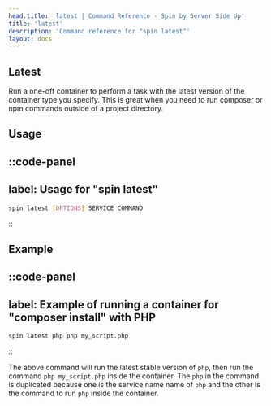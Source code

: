 ```yaml
---
head.title: 'latest | Command Reference - Spin by Server Side Up'
title: 'latest'
description: 'Command reference for "spin latest"'
layout: docs
---
```

## Latest
Run a one-off container to perform a task with the latest version of the container type you specify. This is great when you need to run composer or npm commands outside of a project directory.

## Usage
::code-panel
---
label: Usage for "spin latest"
---
```bash
spin latest [OPTIONS] SERVICE COMMAND 
```
::

## Example
::code-panel
---
label: Example of running a container for "composer install" with PHP
---
```bash
spin latest php php my_script.php
```
::

The above command will run the latest stable version of `php`, then run the command `php my_script.php` inside the container. The `php` in the command is duplicated because one is the service name name of `php` and the other is the command to run `php` inside the container.
